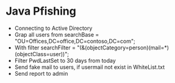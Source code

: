 # Java Pfishing

+ Connecting to Active Directory
+ Grap all users from searchBase = "OU=Offices,DC=office,DC=contoso,DC=com";
+ With filter searchFilter = "(&(objectCategory=person)(mail=*)(objectClass=user))";
+ Filter PwdLastSet to 30 days from today
+ Send fake mail to users, if usermail not exist in WhiteList.txt
+ Send report to admin

